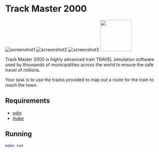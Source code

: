 # Track Master 2000

![screenshot1](screenshot1.png|width=100)
![screenshot2](screenshot2.png|width=100)
![screenshot3](screenshot3.png|width=100)
<image src="screenshot4.png" width="100" />

Track Master 2000 is highly advanced train TRAVEL simulation software used by thousands of municipalities across the world to ensure the safe travel of millions.

Your task is to use the tracks provided to map out a route for the train to reach the town.

## Requirements

- [odin](https://odin-lang.org/)
- [make](https://www.gnu.org/software/make/)

## Running

```bash
make run
```
